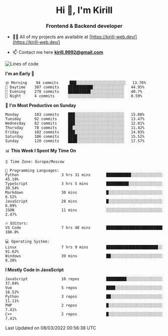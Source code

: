 <h1 align="center">Hi 👋, I'm Kirill</h1>
<h3 align="center">Frontend & Backend developer</h3>

- 👨‍💻 All of my projects are available at [https://kirill-web.dev/](https://kirill-web.dev/)

- 📫 Contact me here **kirill.9992@gmail.com**











<!--START_SECTION:waka-->
![Lines of code](https://img.shields.io/badge/From%20Hello%20World%20I%27ve%20Written-473%20Thousand%20lines%20of%20code-blue)

**I'm an Early 🐤** 

```text
🌞 Morning    94 commits     ███░░░░░░░░░░░░░░░░░░░░░░   13.76% 
🌆 Daytime    307 commits    ███████████░░░░░░░░░░░░░░   44.95% 
🌃 Evening    278 commits    ██████████░░░░░░░░░░░░░░░   40.7% 
🌙 Night      4 commits      ░░░░░░░░░░░░░░░░░░░░░░░░░   0.59%

```
📅 **I'm Most Productive on Sunday** 

```text
Monday       103 commits    ███░░░░░░░░░░░░░░░░░░░░░░   15.08% 
Tuesday      92 commits     ███░░░░░░░░░░░░░░░░░░░░░░   13.47% 
Wednesday    82 commits     ███░░░░░░░░░░░░░░░░░░░░░░   12.01% 
Thursday     78 commits     ██░░░░░░░░░░░░░░░░░░░░░░░   11.42% 
Friday       102 commits    ███░░░░░░░░░░░░░░░░░░░░░░   14.93% 
Saturday     106 commits    ████░░░░░░░░░░░░░░░░░░░░░   15.52% 
Sunday       120 commits    ████░░░░░░░░░░░░░░░░░░░░░   17.57%

```


📊 **This Week I Spent My Time On** 

```text
⌚︎ Time Zone: Europe/Moscow

💬 Programming Languages: 
Python                   3 hrs 31 mins       ███████████░░░░░░░░░░░░░░   45.19% 
TypeScript               3 hrs 5 mins        ██████████░░░░░░░░░░░░░░░   39.54% 
Markdown                 30 mins             █░░░░░░░░░░░░░░░░░░░░░░░░   6.52% 
JavaScript               28 mins             █░░░░░░░░░░░░░░░░░░░░░░░░   6.09% 
JSON                     11 mins             ░░░░░░░░░░░░░░░░░░░░░░░░░   2.47%

🔥 Editors: 
VS Code                  7 hrs 48 mins       █████████████████████████   100.0%

💻 Operating System: 
Linux                    7 hrs 9 mins        ███████████████████████░░   91.62% 
Windows                  39 mins             ██░░░░░░░░░░░░░░░░░░░░░░░   8.38%

```

**I Mostly Code in JavaScript** 

```text
JavaScript               10 repos            █████████░░░░░░░░░░░░░░░░   37.04% 
Vue                      5 repos             ████░░░░░░░░░░░░░░░░░░░░░   18.52% 
Python                   3 repos             ██░░░░░░░░░░░░░░░░░░░░░░░   11.11% 
PHP                      2 repos             █░░░░░░░░░░░░░░░░░░░░░░░░   7.41% 
C++                      2 repos             █░░░░░░░░░░░░░░░░░░░░░░░░   7.41%

```



 Last Updated on 08/03/2022 00:56:38 UTC
<!--END_SECTION:waka-->
